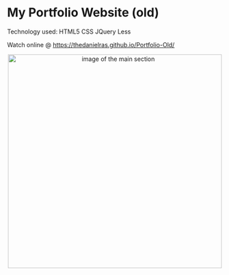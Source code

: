 # My Portfolio Website (old) 
Technology used: HTML5 CSS JQuery Less

Watch online @ https://thedanielras.github.io/Portfolio-Old/

<p align="center">
  <img width="500" src="https://i.ibb.co/hym7y5c/Screenshot-1.png" alt="image of the main section">
</p>
